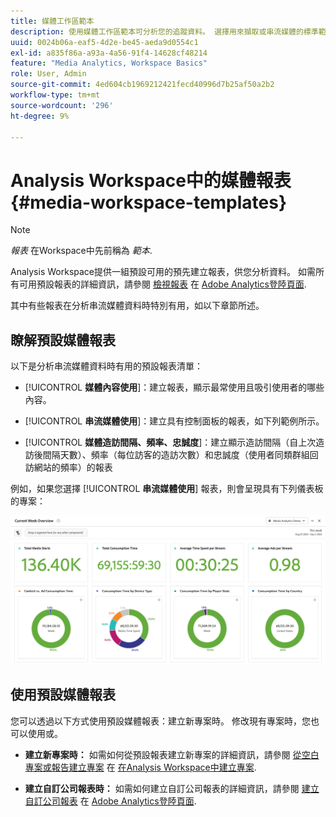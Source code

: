 ```yaml
---
title: 媒體工作區範本
description: 使用媒體工作區範本可分析您的追蹤資料。 選擇用來擷取或串流媒體的標準範本，或建立您的自訂範本。
uuid: 0024b06a-eaf5-4d2e-be45-aeda9d0554c1
exl-id: a835f86a-a93a-4a56-91f4-14628cf48214
feature: "Media Analytics, Workspace Basics"
role: User, Admin
source-git-commit: 4ed604cb1969212421fecd40996d7b25af50a2b2
workflow-type: tm+mt
source-wordcount: '296'
ht-degree: 9%

---
```


# Analysis Workspace中的媒體報表 {#media-workspace-templates}

>[!NOTE]
>
>*報表* 在Workspace中先前稱為 *範本*.

Analysis Workspace提供一組預設可用的預先建立報表，供您分析資料。 如需所有可用預設報表的詳細資訊，請參閱 [檢視報表](https://experienceleague.adobe.com/docs/analytics/analyze/landing.html?lang=en#menus) 在 [Adobe Analytics登陸頁面](https://experienceleague.adobe.com/docs/analytics/analyze/landing.html?lang=zh-Hant).

其中有些報表在分析串流媒體資料時特別有用，如以下章節所述。

## 瞭解預設媒體報表

以下是分析串流媒體資料時有用的預設報表清單：

* [!UICONTROL **媒體內容使用**]：建立報表，顯示最常使用且吸引使用者的哪些內容。

* [!UICONTROL **串流媒體使用**]：建立具有控制面板的報表，如下列範例所示。

* [!UICONTROL **媒體造訪間隔、頻率、忠誠度**]：建立顯示造訪間隔（自上次造訪後間隔天數）、頻率（每位訪客的造訪次數）和忠誠度（使用者同類群組回訪網站的頻率）的報表

例如，如果您選擇  [!UICONTROL **串流媒體使用**] 報表，則會呈現具有下列儀表板的專案：

![](/help/reporting/assets/aa-workspace.png)

## 使用預設媒體報表

您可以透過以下方式使用預設媒體報表：建立新專案時。 修改現有專案時，您也可以使用或。

* **建立新專案時：** 如需如何從預設報表建立新專案的詳細資訊，請參閱 [從空白專案或報告建立專案](https://experienceleague.adobe.com/docs/analytics/analyze/analysis-workspace/build-workspace-project/create-projects.html?lang=en#create-a-project-from-a-blank-project-or-a-report) 在 [在Analysis Workspace中建立專案](https://experienceleague.adobe.com/docs/analytics/analyze/analysis-workspace/build-workspace-project/create-projects.html?lang=en#create-a-project-from-a-blank-project-or-a-report).

* **建立自訂公司報表時：** 如需如何建立自訂公司報表的詳細資訊，請參閱 [建立自訂公司報表](https://experienceleague.adobe.com/docs/analytics/analyze/landing.html?lang=en#company-report) 在 [Adobe Analytics登陸頁面](https://experienceleague.adobe.com/docs/analytics/analyze/landing.html?lang=zh-Hant).
